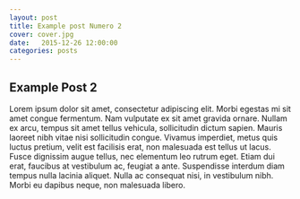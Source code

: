 ```yaml
---
layout: post
title: Example post Numero 2
cover: cover.jpg
date:   2015-12-26 12:00:00
categories: posts
---
```


## Example Post 2

Lorem ipsum dolor sit amet, consectetur adipiscing elit. Morbi egestas mi sit amet congue fermentum. Nam vulputate ex 
sit amet gravida ornare. Nullam ex arcu, tempus sit amet tellus vehicula, sollicitudin dictum sapien. Mauris laoreet 
nibh vitae nisi sollicitudin congue. Vivamus imperdiet, metus quis luctus pretium, velit est facilisis erat, non 
malesuada est tellus ut lacus. Fusce dignissim augue tellus, nec elementum leo rutrum eget. Etiam dui erat, faucibus at 
vestibulum ac, feugiat a ante. Suspendisse interdum diam tempus nulla lacinia aliquet. Nulla ac consequat nisi, in 
vestibulum nibh. Morbi eu dapibus neque, non malesuada libero.

